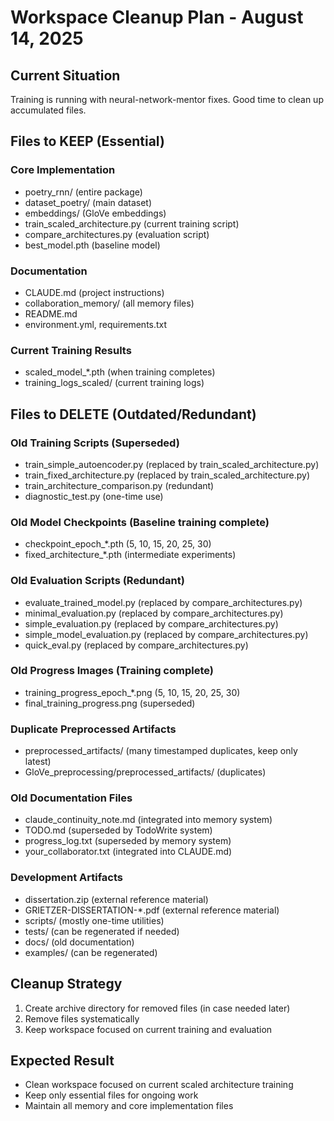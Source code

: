 # Workspace Cleanup Plan - August 14, 2025

## Current Situation
Training is running with neural-network-mentor fixes. Good time to clean up accumulated files.

## Files to KEEP (Essential)
### Core Implementation
- poetry_rnn/ (entire package)
- dataset_poetry/ (main dataset)
- embeddings/ (GloVe embeddings)
- train_scaled_architecture.py (current training script)
- compare_architectures.py (evaluation script)
- best_model.pth (baseline model)

### Documentation
- CLAUDE.md (project instructions)
- collaboration_memory/ (all memory files)
- README.md
- environment.yml, requirements.txt

### Current Training Results
- scaled_model_*.pth (when training completes)
- training_logs_scaled/ (current training logs)

## Files to DELETE (Outdated/Redundant)
### Old Training Scripts (Superseded)
- train_simple_autoencoder.py (replaced by train_scaled_architecture.py)
- train_fixed_architecture.py (replaced by train_scaled_architecture.py)  
- train_architecture_comparison.py (redundant)
- diagnostic_test.py (one-time use)

### Old Model Checkpoints (Baseline training complete)
- checkpoint_epoch_*.pth (5, 10, 15, 20, 25, 30)
- fixed_architecture_*.pth (intermediate experiments)

### Old Evaluation Scripts (Redundant)
- evaluate_trained_model.py (replaced by compare_architectures.py)
- minimal_evaluation.py (replaced by compare_architectures.py)  
- simple_evaluation.py (replaced by compare_architectures.py)
- simple_model_evaluation.py (replaced by compare_architectures.py)
- quick_eval.py (replaced by compare_architectures.py)

### Old Progress Images (Training complete)
- training_progress_epoch_*.png (5, 10, 15, 20, 25, 30)
- final_training_progress.png (superseded)

### Duplicate Preprocessed Artifacts
- preprocessed_artifacts/ (many timestamped duplicates, keep only latest)
- GloVe_preprocessing/preprocessed_artifacts/ (duplicates)

### Old Documentation Files
- claude_continuity_note.md (integrated into memory system)
- TODO.md (superseded by TodoWrite system)
- progress_log.txt (superseded by memory system)
- your_collaborator.txt (integrated into CLAUDE.md)

### Development Artifacts
- dissertation.zip (external reference material)
- GRIETZER-DISSERTATION-*.pdf (external reference material)  
- scripts/ (mostly one-time utilities)
- tests/ (can be regenerated if needed)
- docs/ (old documentation)
- examples/ (can be regenerated)

## Cleanup Strategy
1. Create archive directory for removed files (in case needed later)
2. Remove files systematically  
3. Keep workspace focused on current training and evaluation

## Expected Result
- Clean workspace focused on current scaled architecture training
- Keep only essential files for ongoing work
- Maintain all memory and core implementation files